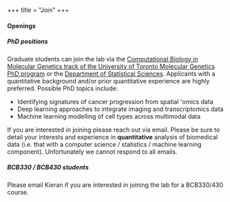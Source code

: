 +++
title = "Join"
+++


#### Openings

<div class="card" style="margin-top:1em; display:none">
<div class="card-body">
 <h5 class="card-title">Research associate/postdoctoral fellow</h5>
  We have an opening for a postdoctoral fellow in the lab working at the interface between data science and single-cell and spatial data analysis. See the <a href="https://contact2.mshri.on.ca/hr/DEFAULT.ASP?page=jobDetail&job=1781">job posting</a> for details. The closing date is <b>March 14th 2023</b>. 
</div>
</div>

<!-- Removed the summer student opportunities with display:none -->
<div class="card" style="margin-top:1em; display:none"  style="display:none"> 
<div class="card-body">
 <h5 class="card-title">Summer undergraduate research positions</h5>
    Opportunities to join the lab for undergraduates are available through:
    <ol type="1"> 
      <li>The <a href="http://research.lunenfeld.ca/rtc/DEFAULT.ASP?page=Summer%20Research%20Program">LTRI Summer Research Program for Undergraduates</a>. These will give research experience in machine learning and data science applied to aspects of single-cell and spatial cancer genomics. Please read the program requirements and get in touch with any questions. The deadline is <b>February 28th, 2020</b>.
      </li>
      <li>The <a href="https://www.nserc-crsng.gc.ca/students-etudiants/ug-pc/usra-brpc_eng.asp">NSERC Undergraduate Student Research Awards</a>. Please email me by <b>March 7th, 2020</b> to be considered for this. Note that this is open to undergraduate students who are Canadian citizens and permanent residents only.</li>
</div>
</div>



<!-- ; display:none -->
<div class="card" style="margin-top:1em">
<div class="card-body">
 <h5 class="card-title">PhD positions</h5>
    Graduate students can join the lab via the <a href="http://www.moleculargenetics.utoronto.ca/graduate-1#graduate-studies">Computational Biology in Molecular Genetics track of the University of Toronto Molecular Genetics PhD program</a> or the <a href="https://www.statistics.utoronto.ca/">Department of Statistical Sciences</a>. Applicants with a quantitative background and/or prior quantitative experience are highly preferred. Possible PhD topics include:
    <ul>
      <li>Identifying signatures of cancer progression from spatial 'omics data</li>
      <li>Deep learning approaches to integrate imaging and transcriptomics data</li>
      <li>Machine learning modelling of cell types across multimodal data</li>
    </ul>
    If you are interested in joining please reach out via email. Please be sure to detail your interests and experience in <b>quantitative</b> analysis of biomedical data (i.e. that with a computer science / statistics / machine learning component). Unfortunately we cannot respond to all emails.
</div>
</div>




<!-- <div class="card" style="margin-top:1em; display:none">  -->
<div class="card" style="margin-top:1em;"> 
<div class="card-body">
 <h5 class="card-title">BCB330 / BCB430 students</h5>
    Please email Kieran if you are interested in joining the lab for a BCB330/430 course.
</div>
</div>


<!-- <div class="card" style="margin-top:1em" style="display:none"> 
<div class="card-body">
 <h5 class="card-title">BCB330 / BCB430 students</h5>
    The lab accepts applications for BCB330/430 projects. If you are interested, please email Kieran with
    <ol type="1"> 
      <li>Your CV</li>
      <li>Your research interests in bioinfomatics</li>
      <li>The semester(s) in which you would like to join the lab</li>
</div>
</div> -->



